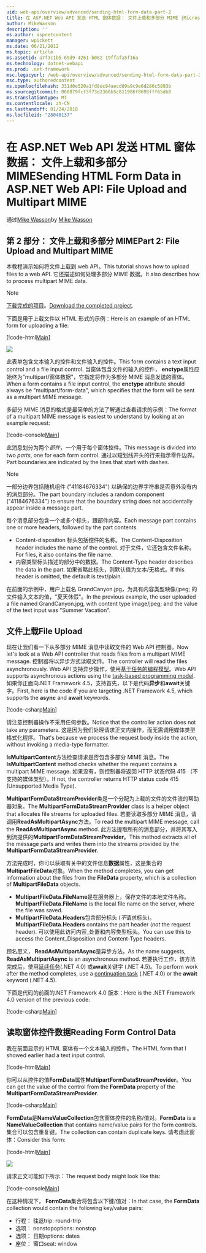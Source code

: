 ```yaml
---
uid: web-api/overview/advanced/sending-html-form-data-part-2
title: 在 ASP.NET Web API 发送 HTML 窗体数据： 文件上载和多部分 MIME |Microsoft 文档
author: MikeWasson
description: ''
ms.author: aspnetcontent
manager: wpickett
ms.date: 06/21/2012
ms.topic: article
ms.assetid: a7f3c1b5-69d9-4261-b082-19ffafa5f16a
ms.technology: dotnet-webapi
ms.prod: .net-framework
msc.legacyurl: /web-api/overview/advanced/sending-html-form-data-part-2
msc.type: authoredcontent
ms.openlocfilehash: 331d0e520a1fd8ec84aecd09a9c9e6d286c5893b
ms.sourcegitcommit: 060879fcf3f73d2366b5c811986f8695fff65db8
ms.translationtype: MT
ms.contentlocale: zh-CN
ms.lasthandoff: 01/24/2018
ms.locfileid: "28040137"
---
```

<a name="sending-html-form-data-in-aspnet-web-api-file-upload-and-multipart-mime"></a><span data-ttu-id="06b2f-102">在 ASP.NET Web API 发送 HTML 窗体数据： 文件上载和多部分 MIME</span><span class="sxs-lookup"><span data-stu-id="06b2f-102">Sending HTML Form Data in ASP.NET Web API: File Upload and Multipart MIME</span></span>
====================
<span data-ttu-id="06b2f-103">通过[Mike Wasson](https://github.com/MikeWasson)</span><span class="sxs-lookup"><span data-stu-id="06b2f-103">by [Mike Wasson](https://github.com/MikeWasson)</span></span>

## <a name="part-2-file-upload-and-multipart-mime"></a><span data-ttu-id="06b2f-104">第 2 部分： 文件上载和多部分 MIME</span><span class="sxs-lookup"><span data-stu-id="06b2f-104">Part 2: File Upload and Multipart MIME</span></span>

<span data-ttu-id="06b2f-105">本教程演示如何将文件上载到 web API。</span><span class="sxs-lookup"><span data-stu-id="06b2f-105">This tutorial shows how to upload files to a web API.</span></span> <span data-ttu-id="06b2f-106">它还描述如何处理多部分 MIME 数据。</span><span class="sxs-lookup"><span data-stu-id="06b2f-106">It also describes how to process multipart MIME data.</span></span>

> [!NOTE]
> <span data-ttu-id="06b2f-107">[下载完成的项目](https://code.msdn.microsoft.com/ASPNET-Web-API-File-Upload-a8c0fb0d)。</span><span class="sxs-lookup"><span data-stu-id="06b2f-107">[Download the completed project](https://code.msdn.microsoft.com/ASPNET-Web-API-File-Upload-a8c0fb0d).</span></span>


<span data-ttu-id="06b2f-108">下面是用于上载文件以 HTML 形式的示例：</span><span class="sxs-lookup"><span data-stu-id="06b2f-108">Here is an example of an HTML form for uploading a file:</span></span>

[!code-html[Main](sending-html-form-data-part-2/samples/sample1.html)]

![](sending-html-form-data-part-2/_static/image1.png)

<span data-ttu-id="06b2f-109">此表单包含文本输入的控件和文件输入的控件。</span><span class="sxs-lookup"><span data-stu-id="06b2f-109">This form contains a text input control and a file input control.</span></span> <span data-ttu-id="06b2f-110">当窗体包含文件的输入的控件， **enctype**属性应始终为&quot;multipart/窗体数据&quot;，它指定将作为多部分 MIME 消息发送的窗体。</span><span class="sxs-lookup"><span data-stu-id="06b2f-110">When a form contains a file input control, the **enctype** attribute should always be &quot;multipart/form-data&quot;, which specifies that the form will be sent as a multipart MIME message.</span></span>

<span data-ttu-id="06b2f-111">多部分 MIME 消息的格式是最简单的方法了解通过查看请求的示例：</span><span class="sxs-lookup"><span data-stu-id="06b2f-111">The format of a multipart MIME message is easiest to understand by looking at an example request:</span></span>

[!code-console[Main](sending-html-form-data-part-2/samples/sample2.cmd)]

<span data-ttu-id="06b2f-112">此消息划分为两个*部件*，一个用于每个窗体控件。</span><span class="sxs-lookup"><span data-stu-id="06b2f-112">This message is divided into two *parts*, one for each form control.</span></span> <span data-ttu-id="06b2f-113">通过以短划线开头的行来指示零件边界。</span><span class="sxs-lookup"><span data-stu-id="06b2f-113">Part boundaries are indicated by the lines that start with dashes.</span></span>

> [!NOTE]
> <span data-ttu-id="06b2f-114">一部分边界包括随机组件 (&quot;41184676334&quot;) 以确保的边界字符串是否意外没有内的消息部分。</span><span class="sxs-lookup"><span data-stu-id="06b2f-114">The part boundary includes a random component (&quot;41184676334&quot;) to ensure that the boundary string does not accidentally appear inside a message part.</span></span>


<span data-ttu-id="06b2f-115">每个消息部分包含一个或多个标头，跟部件内容。</span><span class="sxs-lookup"><span data-stu-id="06b2f-115">Each message part contains one or more headers, followed by the part contents.</span></span>

- <span data-ttu-id="06b2f-116">Content-disposition 标头包括控件的名称。</span><span class="sxs-lookup"><span data-stu-id="06b2f-116">The Content-Disposition header includes the name of the control.</span></span> <span data-ttu-id="06b2f-117">对于文件，它还包含文件名称。</span><span class="sxs-lookup"><span data-stu-id="06b2f-117">For files, it also contains the file name.</span></span>
- <span data-ttu-id="06b2f-118">内容类型标头描述的部分中的数据。</span><span class="sxs-lookup"><span data-stu-id="06b2f-118">The Content-Type header describes the data in the part.</span></span> <span data-ttu-id="06b2f-119">如果省略此标头，则默认值为文本/无格式。</span><span class="sxs-lookup"><span data-stu-id="06b2f-119">If this header is omitted, the default is text/plain.</span></span>

<span data-ttu-id="06b2f-120">在前面的示例中，用户上载名 GrandCanyon.jpg，为具有内容类型映像/jpeg; 的文件输入文本的值，&quot;夏天休假&quot;。</span><span class="sxs-lookup"><span data-stu-id="06b2f-120">In the previous example, the user uploaded a file named GrandCanyon.jpg, with content type image/jpeg; and the value of the text input was &quot;Summer Vacation&quot;.</span></span>

## <a name="file-upload"></a><span data-ttu-id="06b2f-121">文件上载</span><span class="sxs-lookup"><span data-stu-id="06b2f-121">File Upload</span></span>

<span data-ttu-id="06b2f-122">现在让我们看一下从多部分 MIME 消息中读取文件的 Web API 控制器。</span><span class="sxs-lookup"><span data-stu-id="06b2f-122">Now let's look at a Web API controller that reads files from a multipart MIME message.</span></span> <span data-ttu-id="06b2f-123">控制器将以异步方式读取文件。</span><span class="sxs-lookup"><span data-stu-id="06b2f-123">The controller will read the files asynchronously.</span></span> <span data-ttu-id="06b2f-124">Web API 支持异步操作，使用[基于任务的编程模型](https://msdn.microsoft.com/library/dd460693.aspx)。</span><span class="sxs-lookup"><span data-stu-id="06b2f-124">Web API supports asynchronous actions using the [task-based programming model](https://msdn.microsoft.com/library/dd460693.aspx).</span></span> <span data-ttu-id="06b2f-125">如果你正面向.NET Framework 4.5，支持首先，以下是代码**异步**和**await**关键字。</span><span class="sxs-lookup"><span data-stu-id="06b2f-125">First, here is the code if you are targeting .NET Framework 4.5, which supports the **async** and **await** keywords.</span></span>

[!code-csharp[Main](sending-html-form-data-part-2/samples/sample3.cs)]

<span data-ttu-id="06b2f-126">请注意控制器操作不采用任何参数。</span><span class="sxs-lookup"><span data-stu-id="06b2f-126">Notice that the controller action does not take any parameters.</span></span> <span data-ttu-id="06b2f-127">这是因为我们处理请求正文内操作，而无需调用媒体类型格式化程序。</span><span class="sxs-lookup"><span data-stu-id="06b2f-127">That's because we process the request body inside the action, without invoking a media-type formatter.</span></span>

<span data-ttu-id="06b2f-128">**IsMultipartContent**方法检查请求是否包含多部分 MIME 消息。</span><span class="sxs-lookup"><span data-stu-id="06b2f-128">The **IsMultipartContent** method checks whether the request contains a multipart MIME message.</span></span> <span data-ttu-id="06b2f-129">如果没有，则控制器将返回 HTTP 状态代码 415 （不支持的媒体类型）。</span><span class="sxs-lookup"><span data-stu-id="06b2f-129">If not, the controller returns HTTP status code 415 (Unsupported Media Type).</span></span>

<span data-ttu-id="06b2f-130">**MultipartFormDataStreamProvider**类是一个分配为上载的文件的文件流的帮助器对象。</span><span class="sxs-lookup"><span data-stu-id="06b2f-130">The **MultipartFormDataStreamProvider** class is a helper object that allocates file streams for uploaded files.</span></span> <span data-ttu-id="06b2f-131">若要读取多部分 MIME 消息，请调用**ReadAsMultipartAsync**方法。</span><span class="sxs-lookup"><span data-stu-id="06b2f-131">To read the multipart MIME message, call the **ReadAsMultipartAsync** method.</span></span> <span data-ttu-id="06b2f-132">此方法提取所有的消息部分，并将其写入到流提供的**MultipartFormDataStreamProvider**。</span><span class="sxs-lookup"><span data-stu-id="06b2f-132">This method extracts all of the message parts and writes them into the streams provided by the **MultipartFormDataStreamProvider**.</span></span>

<span data-ttu-id="06b2f-133">方法完成时，你可以获取有关中的文件信息**数据**属性，这是集合的**MultipartFileData**对象。</span><span class="sxs-lookup"><span data-stu-id="06b2f-133">When the method completes, you can get information about the files from the **FileData** property, which is a collection of **MultipartFileData** objects.</span></span>

- <span data-ttu-id="06b2f-134">**MultipartFileData.FileName**是在服务器上，保存文件的本地文件名称。</span><span class="sxs-lookup"><span data-stu-id="06b2f-134">**MultipartFileData.FileName** is the local file name on the server, where the file was saved.</span></span>
- <span data-ttu-id="06b2f-135">**MultipartFileData.Headers**包含部分标头 (*不*请求标头)。</span><span class="sxs-lookup"><span data-stu-id="06b2f-135">**MultipartFileData.Headers** contains the part header (*not* the request header).</span></span> <span data-ttu-id="06b2f-136">可以使用此访问内容\_处置和内容类型标头。</span><span class="sxs-lookup"><span data-stu-id="06b2f-136">You can use this to access the Content\_Disposition and Content-Type headers.</span></span>

<span data-ttu-id="06b2f-137">顾名思义， **ReadAsMultipartAsync**是异步方法。</span><span class="sxs-lookup"><span data-stu-id="06b2f-137">As the name suggests, **ReadAsMultipartAsync** is an asynchronous method.</span></span> <span data-ttu-id="06b2f-138">若要执行工作，该方法完成后，使用[延续任务](https://msdn.microsoft.com/library/ee372288.aspx)(.NET 4.0) 或**await**关键字 (.NET 4.5)。</span><span class="sxs-lookup"><span data-stu-id="06b2f-138">To perform work after the method completes, use a [continuation task](https://msdn.microsoft.com/library/ee372288.aspx) (.NET 4.0) or the **await** keyword (.NET 4.5).</span></span>

<span data-ttu-id="06b2f-139">下面是代码的前面的.NET Framework 4.0 版本：</span><span class="sxs-lookup"><span data-stu-id="06b2f-139">Here is the .NET Framework 4.0 version of the previous code:</span></span>

[!code-csharp[Main](sending-html-form-data-part-2/samples/sample4.cs)]

## <a name="reading-form-control-data"></a><span data-ttu-id="06b2f-140">读取窗体控件数据</span><span class="sxs-lookup"><span data-stu-id="06b2f-140">Reading Form Control Data</span></span>

<span data-ttu-id="06b2f-141">我在前面显示的 HTML 窗体有一个文本输入的控件。</span><span class="sxs-lookup"><span data-stu-id="06b2f-141">The HTML form that I showed earlier had a text input control.</span></span>

[!code-html[Main](sending-html-form-data-part-2/samples/sample5.html)]

<span data-ttu-id="06b2f-142">你可以从控件的值**FormData**属性**MultipartFormDataStreamProvider**。</span><span class="sxs-lookup"><span data-stu-id="06b2f-142">You can get the value of the control from the **FormData** property of the **MultipartFormDataStreamProvider**.</span></span>

[!code-csharp[Main](sending-html-form-data-part-2/samples/sample6.cs?highlight=15)]

<span data-ttu-id="06b2f-143">**FormData**是**NameValueCollection**包含窗体控件的名称/值对。</span><span class="sxs-lookup"><span data-stu-id="06b2f-143">**FormData** is a **NameValueCollection** that contains name/value pairs for the form controls.</span></span> <span data-ttu-id="06b2f-144">集合可以包含重复键。</span><span class="sxs-lookup"><span data-stu-id="06b2f-144">The collection can contain duplicate keys.</span></span> <span data-ttu-id="06b2f-145">请考虑此窗体：</span><span class="sxs-lookup"><span data-stu-id="06b2f-145">Consider this form:</span></span>

[!code-html[Main](sending-html-form-data-part-2/samples/sample7.html)]

![](sending-html-form-data-part-2/_static/image2.png)

<span data-ttu-id="06b2f-146">请求正文可能如下所示：</span><span class="sxs-lookup"><span data-stu-id="06b2f-146">The request body might look like this:</span></span>

[!code-console[Main](sending-html-form-data-part-2/samples/sample8.cmd)]

<span data-ttu-id="06b2f-147">在这种情况下， **FormData**集合将包含以下键/值对：</span><span class="sxs-lookup"><span data-stu-id="06b2f-147">In that case, the **FormData** collection would contain the following key/value pairs:</span></span>

- <span data-ttu-id="06b2f-148">行程： 往返</span><span class="sxs-lookup"><span data-stu-id="06b2f-148">trip: round-trip</span></span>
- <span data-ttu-id="06b2f-149">选项： nonstop</span><span class="sxs-lookup"><span data-stu-id="06b2f-149">options: nonstop</span></span>
- <span data-ttu-id="06b2f-150">选项： 日期</span><span class="sxs-lookup"><span data-stu-id="06b2f-150">options: dates</span></span>
- <span data-ttu-id="06b2f-151">座位： 窗口</span><span class="sxs-lookup"><span data-stu-id="06b2f-151">seat: window</span></span>
